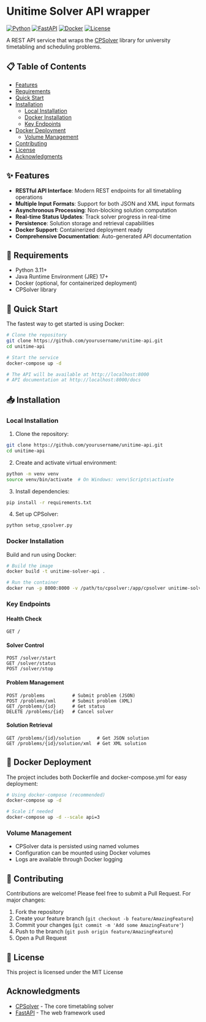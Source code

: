 # Unitime Solver API wrapper

[![Python](https://img.shields.io/badge/python-3.11-blue.svg)](https://www.python.org/downloads/release/python-311/)
[![FastAPI](https://img.shields.io/badge/FastAPI-0.104.0-green.svg)](https://fastapi.tiangolo.com)
[![Docker](https://img.shields.io/badge/docker-compatible-brightgreen.svg)](https://www.docker.com/)
[![License](https://img.shields.io/badge/license-MIT-blue.svg)](LICENSE)

A REST API service that wraps the [CPSolver](https://github.com/UniTime/cpsolver) library for university timetabling and scheduling problems.

## 📋 Table of Contents
- [Features](#-features)
- [Requirements](#-requirements)
- [Quick Start](#-quick-start)
- [Installation](#-installation)
  - [Local Installation](#local-installation)
  - [Docker Installation](#docker-installation)
  - [Key Endpoints](#key-endpoints)
- [Docker Deployment](#-docker-deployment)
  - [Volume Management](#volume-management)
- [Contributing](#-contributing)
- [License](#-license)
- [Acknowledgments](#acknowledgments)

## ✨ Features

- **RESTful API Interface**: Modern REST endpoints for all timetabling operations
- **Multiple Input Formats**: Support for both JSON and XML input formats
- **Asynchronous Processing**: Non-blocking solution computation
- **Real-time Status Updates**: Track solver progress in real-time
- **Persistence**: Solution storage and retrieval capabilities
- **Docker Support**: Containerized deployment ready
- **Comprehensive Documentation**: Auto-generated API documentation

## 🔧 Requirements

- Python 3.11+
- Java Runtime Environment (JRE) 17+
- Docker (optional, for containerized deployment)
- CPSolver library

## 🚀 Quick Start

The fastest way to get started is using Docker:

```bash
# Clone the repository
git clone https://github.com/yourusername/unitime-api.git
cd unitime-api

# Start the service
docker-compose up -d

# The API will be available at http://localhost:8000
# API documentation at http://localhost:8000/docs
```

## 📥 Installation

### Local Installation

1. Clone the repository:
```bash
git clone https://github.com/yourusername/unitime-api.git
cd unitime-api
```

2. Create and activate virtual environment:
```bash
python -m venv venv
source venv/bin/activate  # On Windows: venv\Scripts\activate
```

3. Install dependencies:
```bash
pip install -r requirements.txt
```

4. Set up CPSolver:
```bash
python setup_cpsolver.py
```

### Docker Installation

Build and run using Docker:

```bash
# Build the image
docker build -t unitime-solver-api .

# Run the container
docker run -p 8000:8000 -v /path/to/cpsolver:/app/cpsolver unitime-solver-api
```

### Key Endpoints

#### Health Check
```http
GET /
```

#### Solver Control
```http
POST /solver/start
GET /solver/status
POST /solver/stop
```

#### Problem Management
```http
POST /problems          # Submit problem (JSON)
POST /problems/xml      # Submit problem (XML)
GET /problems/{id}      # Get status
DELETE /problems/{id}   # Cancel solver
```

#### Solution Retrieval
```http
GET /problems/{id}/solution      # Get JSON solution
GET /problems/{id}/solution/xml  # Get XML solution
```

## 🐳 Docker Deployment

The project includes both Dockerfile and docker-compose.yml for easy deployment:

```bash
# Using docker-compose (recommended)
docker-compose up -d

# Scale if needed
docker-compose up -d --scale api=3
```

### Volume Management
- CPSolver data is persisted using named volumes
- Configuration can be mounted using Docker volumes
- Logs are available through Docker logging

## 👥 Contributing

Contributions are welcome! Please feel free to submit a Pull Request. For major changes:

1. Fork the repository
2. Create your feature branch (`git checkout -b feature/AmazingFeature`)
3. Commit your changes (`git commit -m 'Add some AmazingFeature'`)
4. Push to the branch (`git push origin feature/AmazingFeature`)
5. Open a Pull Request

## 📄 License

This project is licensed under the MIT License

## Acknowledgments

- [CPSolver](https://github.com/UniTime/cpsolver) - The core timetabling solver
- [FastAPI](https://fastapi.tiangolo.com/) - The web framework used
